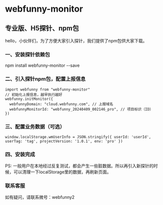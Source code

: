# webfunny-monitor

## 专业版、H5探针、npm包

hello，小伙伴们，为了方便大家引入探针，我们提供了npm包供大家下载。

### 一、安装探针依赖包

npm install webfunny-monitor --save

### 二、引入探针npm包，配置上报信息

```
import webfunny from "webfunny-monitor"
// 初始化上报信息，越早执行越好
webfunny.initMonitor({
  webfunnyDomain: "cloud.webfunny.com", // 上报域名
  webfunnyMonitorId: "webfunny_20240409_002146_pro", // 项目标识（ID）
})
```

### 三、配置业务数据（可选）

```
window.localStorage.wmUserInfo = JSON.stringify({ userId: 'userId', userTag: 'tag', projectVersion: '1.0.1', env: 'pro' })
```

### 四、安装完成

PS: 一般用户在本地经过反复测试，都会产生一些脏数据。所以再引入新探针的时候，可以清理一下localStorage里的数据，再刷新页面。


### 联系客服

如有疑问，请联系微号：webfunny2